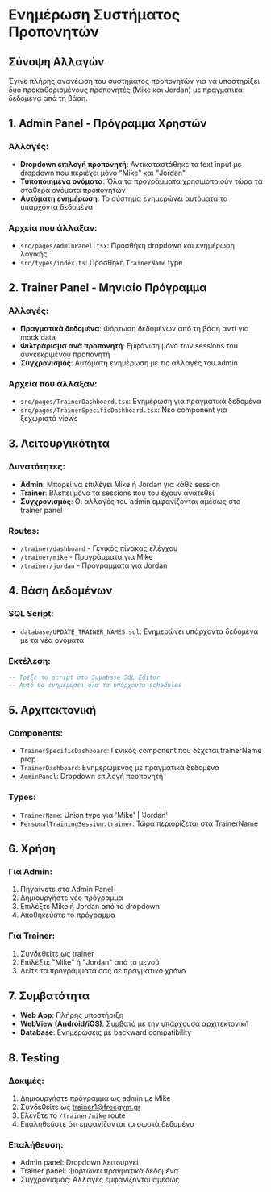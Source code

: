 # Ενημέρωση Συστήματος Προπονητών

## Σύνοψη Αλλαγών

Έγινε πλήρης ανανέωση του συστήματος προπονητών για να υποστηρίξει δύο προκαθορισμένους προπονητές (Mike και Jordan) με πραγματικά δεδομένα από τη βάση.

## 1. Admin Panel - Πρόγραμμα Χρηστών

### Αλλαγές:
- **Dropdown επιλογή προπονητή**: Αντικαταστάθηκε το text input με dropdown που περιέχει μόνο "Mike" και "Jordan"
- **Τυποποιημένα ονόματα**: Όλα τα προγράμματα χρησιμοποιούν τώρα τα σταθερά ονόματα προπονητών
- **Αυτόματη ενημέρωση**: Το σύστημα ενημερώνει αυτόματα τα υπάρχοντα δεδομένα

### Αρχεία που άλλαξαν:
- `src/pages/AdminPanel.tsx`: Προσθήκη dropdown και ενημέρωση λογικής
- `src/types/index.ts`: Προσθήκη `TrainerName` type

## 2. Trainer Panel - Μηνιαίο Πρόγραμμα

### Αλλαγές:
- **Πραγματικά δεδομένα**: Φόρτωση δεδομένων από τη βάση αντί για mock data
- **Φιλτράρισμα ανά προπονητή**: Εμφάνιση μόνο των sessions του συγκεκριμένου προπονητή
- **Συγχρονισμός**: Αυτόματη ενημέρωση με τις αλλαγές του admin

### Αρχεία που άλλαξαν:
- `src/pages/TrainerDashboard.tsx`: Ενημέρωση για πραγματικά δεδομένα
- `src/pages/TrainerSpecificDashboard.tsx`: Νέο component για ξεχωριστά views

## 3. Λειτουργικότητα

### Δυνατότητες:
- **Admin**: Μπορεί να επιλέγει Mike ή Jordan για κάθε session
- **Trainer**: Βλέπει μόνο τα sessions που του έχουν ανατεθεί
- **Συγχρονισμός**: Οι αλλαγές του admin εμφανίζονται αμέσως στο trainer panel

### Routes:
- `/trainer/dashboard` - Γενικός πίνακας ελέγχου
- `/trainer/mike` - Προγράμματα για Mike
- `/trainer/jordan` - Προγράμματα για Jordan

## 4. Βάση Δεδομένων

### SQL Script:
- `database/UPDATE_TRAINER_NAMES.sql`: Ενημερώνει υπάρχοντα δεδομένα με τα νέα ονόματα

### Εκτέλεση:
```sql
-- Τρέξε το script στο Supabase SQL Editor
-- Αυτό θα ενημερώσει όλα τα υπάρχοντα schedules
```

## 5. Αρχιτεκτονική

### Components:
- `TrainerSpecificDashboard`: Γενικός component που δέχεται trainerName prop
- `TrainerDashboard`: Ενημερωμένος με πραγματικά δεδομένα
- `AdminPanel`: Dropdown επιλογή προπονητή

### Types:
- `TrainerName`: Union type για 'Mike' | 'Jordan'
- `PersonalTrainingSession.trainer`: Τώρα περιορίζεται στα TrainerName

## 6. Χρήση

### Για Admin:
1. Πηγαίνετε στο Admin Panel
2. Δημιουργήστε νέο πρόγραμμα
3. Επιλέξτε Mike ή Jordan από το dropdown
4. Αποθηκεύστε το πρόγραμμα

### Για Trainer:
1. Συνδεθείτε ως trainer
2. Επιλέξτε "Mike" ή "Jordan" από το μενού
3. Δείτε τα προγράμματά σας σε πραγματικό χρόνο

## 7. Συμβατότητα

- **Web App**: Πλήρης υποστήριξη
- **WebView (Android/iOS)**: Συμβατό με την υπάρχουσα αρχιτεκτονική
- **Database**: Ενημερώσεις με backward compatibility

## 8. Testing

### Δοκιμές:
1. Δημιουργήστε πρόγραμμα ως admin με Mike
2. Συνδεθείτε ως trainer1@freegym.gr
3. Ελέγξτε το `/trainer/mike` route
4. Επαληθεύστε ότι εμφανίζονται τα σωστά δεδομένα

### Επαλήθευση:
- Admin panel: Dropdown λειτουργεί
- Trainer panel: Φορτώνει πραγματικά δεδομένα
- Συγχρονισμός: Αλλαγές εμφανίζονται αμέσως
